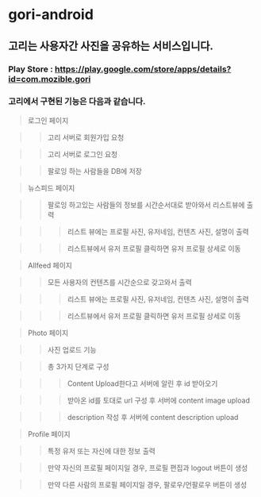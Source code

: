 # gori-android

## 고리는 사용자간 사진을 공유하는 서비스입니다.
### Play Store : https://play.google.com/store/apps/details?id=com.mozible.gori
### 고리에서 구현된 기능은 다음과 같습니다.

> 로그인 페이지

>> 고리 서버로 회원가입 요청

>> 고리 서버로 로그인 요청

>> 팔로잉 하는 사람들을 DB에 저장

> 뉴스피드 페이지

>> 팔로잉 하고있는 사람들의 정보를 시간순서대로 받아와서 리스트뷰에 출력

>>> 리스트 뷰에는 프로필 사진, 유저네임, 컨텐츠 사진, 설명이 출력

>>> 리스트뷰에서 유저 프로필 클릭하면 유저 프로필 상세로 이동

> Allfeed 페이지

>> 모든 사용자의 컨텐츠를 시간순으로 갖고와서 출력

>>> 리스트 뷰에는 프로필 사진, 유저네임, 컨텐츠 사진, 설명이 출력

>>> 리스트뷰에서 유저 프로필 클릭하면 유저 프로필 상세로 이동

> Photo 페이지

>> 사진 업로드 기능

>> 총 3가지 단계로 구성

>>> Content Upload한다고 서버에 알린 후 id 받아오기

>>> 받아온 id를 토대로 url 구성 후 서버에 content image upload

>>> description 작성 후 서버에 content description upload

> Profile 페이지

>> 특정 유저 또는 자신에 대한 정보 출력

>> 만약 자신의 프로필 페이지일 경우, 프로필 편집과 logout 버튼이 생성

>> 만약 다른 사람의 프로필 페이지일 경우, 팔로우/언팔로우 버튼이 생성

